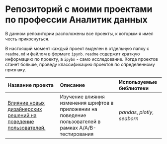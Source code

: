 # Репозиторий с моими проектами по профессии Аналитик данных

В данном репозитории расположены все проекты, к которым я имел честь прикоснуться. 

В настоящий момент каждый проект выделен в отдельную папку с `readme.md` и файлом в формате `ipynb`. `readme` содержит краткую информацию по проекту, а `ipybn` - само исследование. Когда проектов станет больше, проведу классификацию проектов по определенному признаку. 


| Название проекта | Описание | Используемые библиотеки | 
| :---------------------- | :---------------------- | :---------------------- |
| [Влияние новых дизайнерских решений на поведение пользователей.](aab-fonts) | Изучение влияния изменения шрифтов в приложении на поведение пользователей в рамках A/A/B-тестирования| *pandas*, *plotly*, *seaborn* |
